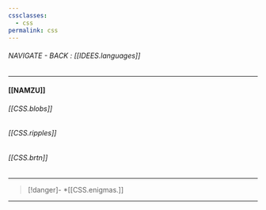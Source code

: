 ```yaml
---
cssclasses:
  - css
permalink: css
---
```


###### NAVIGATE - BACK : [[IDEES.languages]]
-----
#### [[NAMZU]]




###### [[CSS.blobs]]

###### [[CSS.ripples]]

###### [[CSS.brtn]]

----
>[!danger]- *[[CSS.enigmas.]]
---
